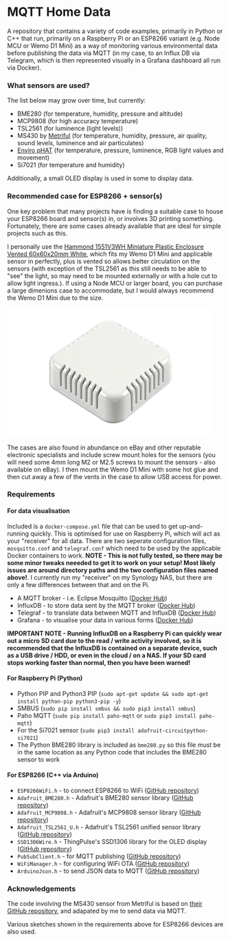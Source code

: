 # MQTT Home Data #

A repository that contains a variety of code examples, primarily in Python or C++ that run, primarily on a Raspberry Pi or an ESP8266 variant (e.g. Node MCU or Wemo D1 Mini) as a way of monitoring various environmental data before publishing the data via MQTT (in my case, to an Influx DB via Telegram, which is then represented visually in a Grafana dashboard all run via Docker).

### What sensors are used? ###

The list below may grow over time, but currently:

* BME280 (for temperature, humidity, pressure and altitude)
* MCP9808 (for high accuracy temperature)
* TSL2561 (for luminence (light levels))
* MS430 by [Metriful](https://www.metriful.com/) (for temperature, humidity, pressure, air quality, sound levels, luminence and air particulates)
* [Enviro pHAT](https://shop.pimoroni.com/products/enviro-phat) (for temperature, pressure, luminence, RGB light values and movement)
* Si7021 (for temperature and humidity)

Additionally, a small OLED display is used in some to display data.

### Recommended case for ESP8266 + sensor(s) ###
One key problem that many projects have is finding a suitable case to house your ESP8266 board and sensor(s) in, or involves 3D printing something. Fortunately, there are some cases already available that are ideal for simple projects such as this. 

I personally use the [Hammond 1551V3WH Miniature Plastic Enclosure Vented 60x60x20mm White](https://www.hammfg.com/electronics/small-case/plastic/1551v), which fits my Wemo D1 Mini and applicable sensor in perfectly, plus is vented so allows better circulation on the sensors (with exception of the TSL2561 as this still needs to be able to "see" the light, so may need to be mounted externally or with a hole cut to allow light ingress.). If using a Node MCU or larger board, you can purchase a large dimenions case to accommodate, but I would always recommend the Wemo D1 Mini due to the size.

![Hammond Vented Enclosure](https://github.com/raspberrycoulis/mqtt-home-data/blob/master/hammond-case.png?raw=true)

The cases are also found in abundance on eBay and other reputable electronic specialists and include screw mount holes for the sensors (you will need some 4mm long M2 or M2.5 screws to mount the sensors - also available on eBay). I then mount the Wemo D1 Mini with some hot glue and then cut away a few of the vents in the case to allow USB access for power.

### Requirements ###
#### For data visualisation ####

Included is a `docker-compose.yml` file that can be used to get up-and-running quickly. This is optimised for use on Raspberry Pi, which will act as your "receiver" for all data. There are two seperate configuration files, `mosquitto.conf` and `telegraf.conf` which need to be used by the applicable Docker containers to work. **NOTE - This is not fully tested, so there may be some minor tweaks neeeded to get it to work on your setup! Most likely issues are around directory paths and the two configuration files named above!**. I currently run my "receiver" on my Synology NAS, but there are only a few differences between that and on the Pi.

* A MQTT broker - i.e. Eclipse Mosquitto ([Docker Hub](https://hub.docker.com/_/eclipse-mosquitto))
* InfluxDB - to store data sent by the MQTT broker ([Docker Hub](https://hub.docker.com/r/hypriot/rpi-influxdb))
* Telegraf - to translate data between MQTT and InfluxDB ([Docker Hub](https://hub.docker.com/_/telegraf))
* Grafana - to visualise your data in various forms ([Docker Hub](https://hub.docker.com/r/grafana/grafana))

**IMPORTANT NOTE - Running InfluxDB on a Raspberry Pi can quickly wear out a micro SD card due to the read / write activity involved, so it is recommended that the InfluxDB is contained on a separate device, such as a USB drive / HDD, or even in the cloud / on a NAS. If your SD card stops working faster than normal, then you have been warned!**
#### For Raspberry Pi (Python) ####

* Python PIP and Python3 PIP (`sudo apt-get update && sudo apt-get install python-pip python3-pip -y`)
* SMBUS (`sudo pip install smbus && sudo pip3 install smbus`)
* Paho MQTT (`sudo pip install paho-mqtt` or `sudo pip3 install paho-mqtt`)
* For the Si7021 sensor (`sudo pip3 install adafruit-circuitpython-si7021`)
* The Python BME280 library is included as `bme280.py` so this file must be in the same location as any Python code that includes the BME280 sensor to work

#### For ESP8266 (C++ via Arduino) ####

* `ESP8266WiFi.h` - to connect ESP8266 to WiFi ([GitHub repository](https://github.com/esp8266/Arduino))
* `Adafruit_BME280.h` - Adafruit's BME280 sensor library ([GitHub repository](https://github.com/adafruit/Adafruit_BME280_Library))
* `Adafruit_MCP9808.h` - Adafruit's MCP9808 sensor library ([GitHub repository](https://github.com/adafruit/Adafruit_MCP9808_Library))
* `Adafruit_TSL2561_U.h` - Adafruit's TSL2561 unified sensor library ([GitHub repository](https://github.com/adafruit/Adafruit_TSL2561))
* `SSD1306Wire.h` - ThingPulse's SSD1306 library for the OLED display ([GitHub repository](https://github.com/ThingPulse/esp8266-oled-ssd1306))
* `PubSubClient.h` - for MQTT publishing ([GitHub repository](https://github.com/knolleary/pubsubclient))
* `WiFiManager.h` - for configuring WiFi OTA ([GitHub repository](https://github.com/tzapu/WiFiManager))
* `ArduinoJson.h` - to send JSON data to MQTT ([GitHub repository](https://github.com/bblanchon/ArduinoJson))

### Acknowledgements ###

The code involving the MS430 sensor from Metriful is based on [their GitHub repository](https://github.com/metriful/sensor), and adapated by me to send data via MQTT.

Various sketches shown in the requirements above for ESP8266 devices are also used.